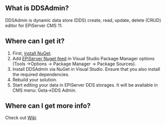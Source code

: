What is DDSAdmin?
------------------------------
DDSAdmin is dynamic data store (DDS) create, read, update, delete (CRUD) editor for EPiServer CMS 11.

Where can I get it?
------------------------------
1. First, [install NuGet](http://docs.nuget.org/docs/start-here/installing-nuget).
1. Add [EPiServer Nuget feed](http://nuget.episerver.com/en/Feed/) in Visual Studio Package Manager options (Tools ->Options -> Package Manager -> Package Sources).
1. Install DDSAdmin via NuGet in Visual Studio. Ensure that you also install the required dependencies.
1. Rebuild your solution.
1. Start editing your data in EPiServer DDS storages. It will be available in CMS menu: Geta->DDS Admin.

Where can I get more info?
------------------------------
Check out [Wiki](https://github.com/Geta/DdsAdmin/wiki)
